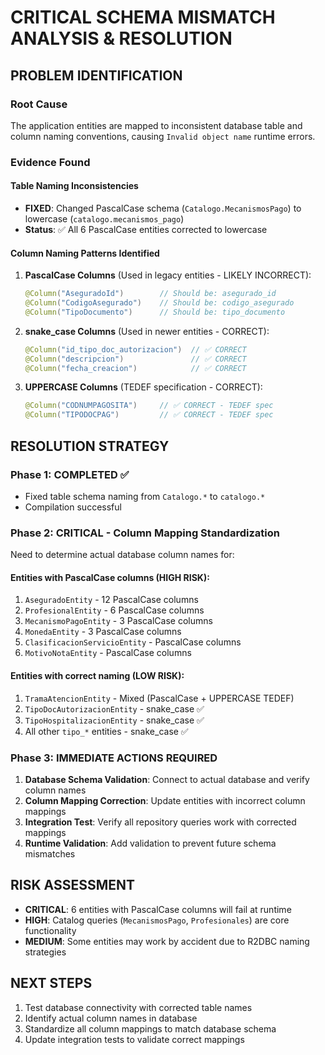 # CRITICAL SCHEMA MISMATCH ANALYSIS & RESOLUTION

## PROBLEM IDENTIFICATION

### Root Cause
The application entities are mapped to inconsistent database table and column naming conventions, causing `Invalid object name` runtime errors.

### Evidence Found

#### Table Naming Inconsistencies
- **FIXED**: Changed PascalCase schema (`Catalogo.MecanismosPago`) to lowercase (`catalogo.mecanismos_pago`)
- **Status**: ✅ All 6 PascalCase entities corrected to lowercase

#### Column Naming Patterns Identified

1. **PascalCase Columns** (Used in legacy entities - LIKELY INCORRECT):
   ```java
   @Column("AseguradoId")        // Should be: asegurado_id
   @Column("CodigoAsegurado")    // Should be: codigo_asegurado
   @Column("TipoDocumento")      // Should be: tipo_documento
   ```

2. **snake_case Columns** (Used in newer entities - CORRECT):
   ```java
   @Column("id_tipo_doc_autorizacion")  // ✅ CORRECT
   @Column("descripcion")               // ✅ CORRECT
   @Column("fecha_creacion")            // ✅ CORRECT
   ```

3. **UPPERCASE Columns** (TEDEF specification - CORRECT):
   ```java
   @Column("CODNUMPAGOSITA")     // ✅ CORRECT - TEDEF spec
   @Column("TIPODOCPAG")         // ✅ CORRECT - TEDEF spec
   ```

## RESOLUTION STRATEGY

### Phase 1: COMPLETED ✅
- Fixed table schema naming from `Catalogo.*` to `catalogo.*`
- Compilation successful

### Phase 2: CRITICAL - Column Mapping Standardization
Need to determine actual database column names for:

#### Entities with PascalCase columns (HIGH RISK):
1. `AseguradoEntity` - 12 PascalCase columns
2. `ProfesionalEntity` - 6 PascalCase columns  
3. `MecanismoPagoEntity` - 3 PascalCase columns
4. `MonedaEntity` - 3 PascalCase columns
5. `ClasificacionServicioEntity` - PascalCase columns
6. `MotivoNotaEntity` - PascalCase columns

#### Entities with correct naming (LOW RISK):
1. `TramaAtencionEntity` - Mixed (PascalCase + UPPERCASE TEDEF)
2. `TipoDocAutorizacionEntity` - snake_case ✅
3. `TipoHospitalizacionEntity` - snake_case ✅
4. All other `tipo_*` entities - snake_case ✅

### Phase 3: IMMEDIATE ACTIONS REQUIRED

1. **Database Schema Validation**: Connect to actual database and verify column names
2. **Column Mapping Correction**: Update entities with incorrect column mappings  
3. **Integration Test**: Verify all repository queries work with corrected mappings
4. **Runtime Validation**: Add validation to prevent future schema mismatches

## RISK ASSESSMENT

- **CRITICAL**: 6 entities with PascalCase columns will fail at runtime
- **HIGH**: Catalog queries (`MecanismosPago`, `Profesionales`) are core functionality
- **MEDIUM**: Some entities may work by accident due to R2DBC naming strategies

## NEXT STEPS

1. Test database connectivity with corrected table names
2. Identify actual column names in database
3. Standardize all column mappings to match database schema
4. Update integration tests to validate correct mappings